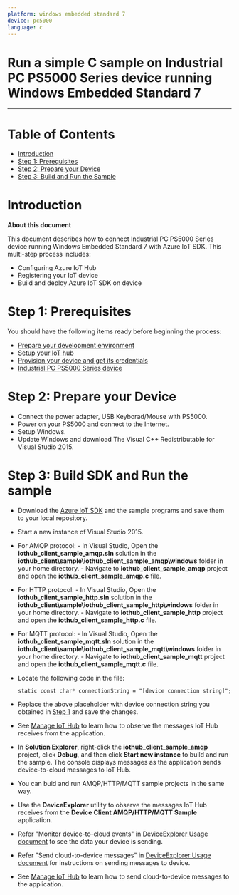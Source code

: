 ```yaml
---
platform: windows embedded standard 7
device: pc5000
language: c
---
```


Run a simple C sample on Industrial PC PS5000 Series device running Windows Embedded Standard 7
===
---

# Table of Contents

-   [Introduction](#Introduction)
-   [Step 1: Prerequisites](#Prerequisites)
-   [Step 2: Prepare your Device](#PrepareDevice)
-   [Step 3: Build and Run the Sample](#Build)


<a name="Introduction"></a>
# Introduction

**About this document**

This document describes how to connect Industrial PC PS5000 Series device running Windows Embedded Standard 7 with Azure IoT SDK. This multi-step process includes:
-   Configuring Azure IoT Hub
-   Registering your IoT device
-   Build and deploy Azure IoT SDK on device

<a name="Prerequisites"></a>
# Step 1: Prerequisites

You should have the following items ready before beginning the process:

-   [Prepare your development environment][setup-devbox-windows]
-   [Setup your IoT hub][lnk-setup-iot-hub]
-   [Provision your device and get its credentials][lnk-manage-iot-hub]
-   [Industrial PC PS5000 Series device](https://www.proface.com/en/product/ipc/ps5000/top)

<a name="PrepareDevice"></a>
# Step 2: Prepare your Device

-   Connect the power adapter, USB Keyborad/Mouse with PS5000.
-   Power on your PS5000 and connect to the Internet.
-   Setup Windows.
-   Update Windows and download The Visual C++ Redistributable for Visual Studio 2015.

<a name="Build"></a>
# Step 3: Build SDK and Run the sample

-   Download the [Azure IoT SDK](https://github.com/Azure/azure-iot-sdk-c) and the sample programs and save them to your local repository.
-   Start a new instance of Visual Studio 2015. 
  -   For AMQP protocol:
     -  In Visual Studio, Open the **iothub_client_sample_amqp.sln** solution in the **iothub_client\sample\iothub_client_sample_amqp\windows** folder in your home directory.
     -  Navigate to **iothub_client_sample_amqp** project and open the **iothub_client_sample_amqp.c** file.
  -   For HTTP protocol:
     -  In Visual Studio, Open the **iothub_client_sample_http.sln** solution in the **iothub_client\sample\iothub_client_sample_http\windows** folder in your home directory.
     -  Navigate to **iothub_client_sample_http** project and open the **iothub_client_sample_http.c** file.
  -   For MQTT protocol:
     -  In Visual Studio, Open the **iothub_client_sample_mqtt.sln** solution in the **iothub_client\sample\iothub_client_sample_mqtt\windows** folder in your home directory.
     -  Navigate to **iothub_client_sample_mqtt** project and open the **iothub_client_sample_mqtt.c** file.

-   Locate the following code in the file:

        static const char* connectionString = "[device connection string]";

-   Replace the above placeholder with device connection string you obtained in [Step 1](#Step-1:-Prerequisites) and save the changes.

-   See [Manage IoT Hub][lnk-manage-iot-hub] to learn how to observe the messages IoT Hub receives from the application.

-   In **Solution Explorer**, right-click the **iothub_client_sample_amqp** project, click **Debug**, and then click **Start new instance** to build and run the sample. The console displays messages as the application sends device-to-cloud messages to IoT Hub.
  -  You can buid and run AMQP/HTTP/MQTT sample projects in the same way.

-   Use the **DeviceExplorer** utility to observe the messages IoT Hub receives from the **Device Client AMQP/HTTP/MQTT Sample** application.

-   Refer "Monitor device-to-cloud events" in [DeviceExplorer Usage document](https://github.com/Azure/azure-iot-sdk-c-preview/blob/master/tools/DeviceExplorer/doc/how_to_use_device_explorer.md) to see the data your device is sending.
-   Refer "Send cloud-to-device messages" in [DeviceExplorer Usage document](https://github.com/Azure/azure-iot-sdk-c-preview/blob/master/tools/DeviceExplorer/doc/how_to_use_device_explorer.md) for instructions on sending messages to device.

-   See [Manage IoT Hub][lnk-manage-iot-hub] to learn how to send cloud-to-device messages to the application.

[setup-devbox-windows]: https://github.com/Azure/azure-iot-sdk-c/blob/master/doc/devbox_setup.md
[lnk-setup-iot-hub]: https://github.com/Azure/azure-iot-device-ecosystem/blob/master/setup_iothub.md
[lnk-manage-iot-hub]: https://github.com/Azure/azure-iot-device-ecosystem/blob/master/manage_iot_hub.md
